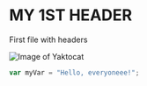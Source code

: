 # MY 1ST HEADER



First file with headers

![Image of Yaktocat](https://octodex.github.com/images/yaktocat.png)

``` javascript
var myVar = "Hello, everyoneee!";
```
